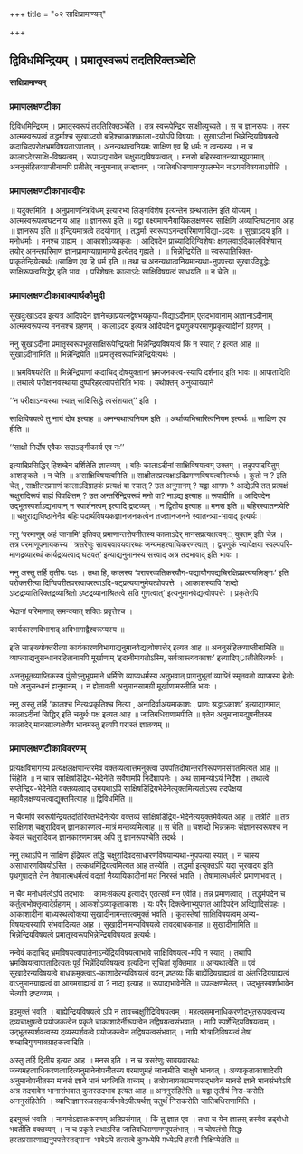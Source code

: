 +++
title = "०२ साक्षिप्रामाण्यम्"

+++


## द्विविधमिन्द्रियम् । प्रमातृस्वरूपं तदतिरिक्तञ्चेति

**साक्षिप्रामाण्यम्** 

### **प्रमाणलक्षणटीका**

द्विविधमिन्द्रियम् । प्रमातृस्वरूपं तदतिरिक्तञ्चेति । तत्र स्वरूपेन्द्रियं साक्षीत्युच्यते । स च ज्ञानरूपः । तस्य आत्मस्वरूपत्वं तद्धर्माश्च सुखाऽदयो बहिश्चाकाशकाला-दयोऽपि विषयाः । सुखाऽदीनां भिन्नेन्द्रियविषयत्वे कदाचिदपरोक्षभ्रमविषयताऽपातात् । अनन्यथात्वनियमः साक्षिण एव हि धर्मः न त्वन्यस्य । न च कालाऽदेरसाक्षि-विषयत्वम् । रूपाऽद्यभावेन चक्षुराद्यविषयत्वात् । मनसो बहिरस्वातन्त्र्याभ्युपगमात् । अननुसंहितव्याप्तीनामपि प्रतीतेर् नानुमानात् तज्ज्ञानम् । जातिबधिराणामप्युपलम्भेन नाऽगमविषयताऽपीति ।

### **प्रमाणलक्षणटीकाभावदीपः**

॥ यदुक्तमिति ॥ अनुप्रमाणन्त्रिविधम् इत्यारभ्य लिङ्गविशेष इत्यन्तेन ग्रन्थजातेन इति योज्यम् । आत्मस्वरूपत्वघटनाय आह ॥ ज्ञानरूप इति ॥ यद्वा वक्ष्यमाणनैयायिकलक्षणस्य साक्षिणि अव्याप्तिघटनाय आह ॥ ज्ञानरूप इति ॥ इन्द्रियमात्रत्वे तदयोगात् । तद्धर्माः स्वरूपाऽनन्दपरिमाणाविद्या-ऽदयः ॥ सुखाऽदय इति ॥ मनोधर्माः । मनश्च ग्राह्यम् । आकाशोऽव्याकृतः । आदिपदेन प्राच्यादिदिग्विशेषाः क्षणलवाऽदिकालविशेषास् तयोर् अनन्तपरिमाणं ज्ञानप्रामाण्याप्रामाण्ये इत्येतद् गृह्यते । ॥ भिन्नेन्द्रियेति ॥ स्वरूपातिरिक्त-प्राकृतेन्द्रियेत्यर्थः ॥साक्षिण एव हि धर्म इति ॥ तथा च अनन्यथात्वनियमान्यथा-नुपपत्त्या सुखाऽदिबुद्धेः साक्षिरूपत्वसिद्धेर्
इति भावः । परिशेषतः कालाऽदेः साक्षिविषयत्वं साधयति ॥ न चेति ॥

### **प्रमाणलक्षणटीकावाक्यार्थकौमुदी**

सुखदुःखाऽदय इत्यत्र आदिपदेन ज्ञानेच्छाप्रयत्नद्वेषभयकृपा-विद्याऽदीनाम् एतदभावानाम् अज्ञानाऽदीनाम् आत्मस्वरूपस्य मनसश्च ग्रहणम् । कालाऽदय इत्यत्र आदिपदेन द्व्यणुकपरमाणुप्रकृत्यादीनां ग्रहणम् ।

ननु सुखाऽदीनां प्रमातृस्वरूपभूतसाक्षिरूपेन्द्रियतो भिन्नेन्द्रियविषयत्वं किं न स्यात् ? इत्यत आह ॥ सुखाऽदीनामिति ॥ भिन्नेन्द्रियेति ॥ प्रमातृस्वरूपभिन्नेन्द्रियेत्यर्थः ।

॥ भ्रमविषयतेति ॥ भिन्नेन्द्रियाणां कदाचिद् दोषयुक्तानां भ्रमजनकत्व-स्यापि दर्शनाद् इति भावः ॥ आपातादिति ॥ तथात्वे परीक्षानवस्थाया दुष्परिहरत्वापत्तेरिति भावः । यथोक्तम् अनुव्याख्याने

‘‘न परीक्षाऽनवस्था स्यात् साक्षिसिद्धे त्वसंशयात्’’ इति ।

साक्षिविषयत्वे तु नायं दोष इत्याह ॥ अनन्यथात्वनियम इति ॥
अर्थाव्यभिचारित्वनियम इत्यर्थः ॥ साक्षिण एव हीति ॥

‘‘साक्षी निर्दोष एवैकः सदाऽङ्गीकार्य एव नः’’

इत्यादिप्रसिद्धिर् हिशब्देन दर्शितेति ज्ञातव्यम् । बहिः कालाऽदीनां साक्षिविषयत्वम् उक्तम् । तदुपपादयितुम् आशङ्कते ॥ न चेति ॥ असाक्षिविषयत्वमिति ॥ साक्षीतरप्रत्यक्षाऽदिप्रमाणविषयत्वमित्यर्थः । कुतो न ? इति चेत् , साक्षीतरप्रमाणं कालाऽदिग्राहकं प्रत्यक्षं वा स्यात् ? उत अनुमानम् ? यद्वा आगमः ? आद्येऽपि तत् प्रत्यक्षं चक्षुरादिरूपं बाह्यं विवक्षितम् ? उत अन्तरिन्द्रियरूपं मनो वा? नाऽद्य इत्याह ॥ रूपादीति ॥ आदिपदेन उद्भूतस्पर्शाऽद्यभावान् न स्पार्शनत्वम् इत्यादि द्रष्टव्यम् । न द्वितीय इत्याह ॥ मनस इति ॥ बहिरस्वातन्त्र्येति ॥ चक्षुराद्यधिष्ठानेनैव बहिः पदार्थविषयकज्ञानजनकत्वेन तज्ज्ञानजनने स्वातन्त्र्या-भावाद् इत्यर्थः।

ननु ‘परमाणुम् अहं जानामि’ इतिवत् प्रमाणान्तरोपनीतस्य कालाऽदेर् मानसप्रत्यक्षत्वम्् युक्तम् इति चेन्न । तत्र परमाणूपनायकस्य ‘ त्रसरेणुः सावयवावयवारब्धः जन्यमहत्त्वाधिकरणत्वात् । द्व्यणुकं स्वापेक्षया स्वल्पपरि-माणद्रव्यारब्धं कार्यद्रव्यत्वाद् घटवत्’ इत्याद्यनुमानस्य सत्त्वाद् अत्र तदभावाद् इति भावः ।

ननु अस्तु तर्हि तृतीयः पक्षः । तथा हि, कालस्य ‘परापरव्यतिकरयौग-पद्यायौगपद्यचिरक्षिप्रप्रत्ययलिङ्गः’ इति परोक्तरीत्या दिग्विपरीतपरत्वापरत्वाऽदि-षट्प्रत्ययानुमेयत्वोपपत्तेः । आकाशस्यापि ‘शब्दो ऽष्टद्रव्यातिरिक्तद्रव्याश्रितो ऽष्टद्रव्यानाश्रितत्वे सति गुणत्वात्’ इत्यनुमानवेद्यत्वोपपत्तेः । प्रकृतेरपि

भेदानां परिमाणात् समन्वयात् शक्तिः प्रवृत्तेश्च ।

कार्यकारणविभागाद् अविभागाद्वैश्वरूप्यस्य ॥

इति साङ्ख्योक्तरीत्या कार्यकारणविभागाद्यनुमानवेद्यत्वोपपत्तेर् इत्यत आह ॥ अननुसंहितव्याप्तीनामिति ॥ व्याप्त्याद्यनुसन्धानरहितानामपि मूर्खाणाम् ‘इदानीमागतोऽस्मि, सर्वत्रास्त्यवकाशः’ इत्यादिप््रातीतेरित्यर्थः ।

अननुभूतव्याप्तिकस्य पुंसोऽनुभूयमाने धर्मिणि व्याप्यधर्मस्य अनुभवात् प्रागनुभूतां व्याप्तिं स्मृतवतो व्याप्यस्य हेतोः पक्षे अनुसन्धानं ह्यनुमानम् । न ह्येतावती अनुमानसामग्री मूर्खाणामस्तीति भावः ।

ननु अस्तु तर्हि ‘कालश्च नित्यःप्रकृतिश्च नित्या , अनादिर्वाअयमाकाशः , प्राणः श्रद्धाऽकाशः’ इत्याद्यागमात् कालाऽदीनां सिद्धिर् इति चतुर्थः पक्ष इत्यत आह ॥ जातिबधिराणामपीति ॥ एतेन अनुमानायद्युपनीतस्य कालादेर् मानसप्रत्यक्षेणैव भानमस्तु इत्यपि परास्तं ज्ञातव्यम् ॥

### **प्रमाणलक्षणटीकाविवरणम्**

प्रत्यक्षविभागस्य प्रत्यक्षलक्षणान्तरमेव वक्तव्यत्वात्तमनुक्त्वा उपपत्तिदोषान्तरनिरूपणमसंगतमित्यत आह ॥ सिंहेति ॥ न चात्र साक्षिषडिंद्रिय-भेदेनेति सर्वेषामपि निर्देशापत्तेः । अथ सामान्योऽयं निर्देशः । तथात्वे सप्तेन्द्रिय-भेदेनेति वक्तव्यत्वाद् उभयथाऽपि साक्षिषडिंद्रियभेदेनेत्युक्तमित्यतोऽस्य तदपेक्षया महावैलक्षण्यसत्वाद्युक्तमित्याह ॥ द्विविधमिति ॥

न चैवमपि स्वरूपेन्द्रियतदतिरिक्तभेदेनेत्येव वक्तव्यं साक्षिषडिंद्रिय-भेदेनेत्ययुक्तमेवेत्यत आह ॥ तत्रेति ॥ तत्र साक्षिणश् चक्षुरादिवज् ज्ञानकारणत्व-मात्रं मन्तव्यमित्याह ॥ स चेति ॥ चशब्दो भिन्नक्रमः संज्ञानस्वरूपश्च न केवलं चक्षुरादिवज् ज्ञानकारणमात्रम् अपि तु ज्ञानरूपश्चेति तदर्थः ।

ननु तथाऽपि न साक्षिण इंद्रियत्वं तद्धि चक्षुरादिवदसाधारणविषयान्यथा-नुपपत्या स्यात् । न चास्य असाधारणविषयोऽस्ति । तत्कथमिंद्रियत्वमित्यत आह तस्येति । तद्धर्मा इत्युक्तऽपि यदा सुरवादय इति पृथगुपादत्ते तेन तेषामात्मधर्मत्वं वदतां नैय्यायिकादीनां मतं निरस्तं भवति । तेषामात्मधर्मत्वे प्रमाणाभवात् ।

न चैवं मनोधर्मत्वेऽपि तदभावः । कामःसंकल्प इत्यादेर् एतत्सर्वं मन एवेति। तन्न प्रमाणत्वात् । तद्धर्मपदेन च कर्तुत्वभोक्तृत्वादेर्ग्रहणम् । आकशोऽव्याकृताकाशः । यः परैर् दिक्त्वेनाभ्युपगत आदिपदेन अव्द्यिादिसंग्रहः । आकाशादीनां बाध्यस्थत्वोक्त्या सुखादीनामन्तरत्वमुक्तं भवति । कुतस्तेषां साक्षिविषयत्वम् अन्य-विषयत्वस्यापि संभवादित्यत आह । सुखादीनामन्यविषयत्वे तावद्बाधकमाह ॥ सुखादीनामिति ॥ भिन्नेन्द्रियविषयत्वे प्रमातृस्वरूपभिन्नेन्द्रियविषयत्व इत्यर्थः।

नन्वेवं कदाचिद् भ्रमविषयत्वापातेनाऽन्येंद्रियविषयत्वाभावे साक्षिविषयत्व-मपि न स्यात् । तथापि भ्रमविषयत्वापातादित्यतः पूर्वं भिन्नेंद्रियविषयत्व इत्यदिना सूचितां युक्तिमाह ॥ अन्यथात्वेति ॥ एवं सुखादेरन्यविषयत्वे बाधकमुक्त्वाऽ-काशादेरन्यविषयत्वं वदन् प्रष्टव्यः किं बाह्येंद्रियग्राह्यत्वं वा अंतरिंद्रियग्राह्यत्वं वाऽनुमानग्राह्यत्वं वा आगमग्राह्यत्वं वा ? नाद्य इत्याह ॥ रूपाद्यभावेनेति ॥ उपलक्षणमेतत् । उद्भूतस्पर्शाभावेन चेत्यपि द्रष्टव्व्यम् ।

इदमुक्तं भवति । बाह्येन्द्रियविषयत्वे ऽपि न तावच्चक्षुरिंद्रिविषयत्वम् । महत्वसमानाधिकरणोद्भूतरूपवत्वस्य द्रव्यचाक्षुषत्वे प्रयोजकत्वेन प्रकृते चाकाशादेर्नीरूपत्वेन तद्विषयत्वसंभवात् । नापि स्पर्शेन्द्रियविषयत्वम् । उद्भूतस्पर्शवत्वस्य द्रव्यस्पर्शवत्वे प्रयोजकत्वेन तद्विषयत्वसंभवात् । नापि श्रोत्रादिविषयत्वं तेषां शब्दादिगुणमात्रग्राहकत्वादिति ।

अस्तु तर्हि द्वितीय इत्यत आह ॥ मनस इति ॥ न च त्रसरेणुः सावयवारब्धः जन्यमहत्वाधिकरणत्वादित्यनुमानेनोपनीतस्य परमाणुमहं जानामीति चाक्षुषे भानवत् । अव्याकृताकाशादेरपि अनुमानोपनीतस्य मानसे ज्ञाने भानं भवत्विति वाच्यम् । तत्रोपनायकप्रमाणसद्भावेन मानसे ज्ञाने भानसंभवेऽपि अत्र तदभावेन भानासंभवात् कुतस्तदभाव इत्यत आह ॥ अननुसंहितेति ॥ यद्वा तृतीयं निरा-करोति अननुसंहितेति । व्याप्तिज्ञानरूपसहकार्यभावेऽपीत्यर्थश् चतुर्थं निराकरोति जातिबधिराणामिति ।

इदमुक्तं भवति । नागमोऽज्ञातःकरणम् अतिप्रसंगात् । किं तु ज्ञात एव । तथा च येन ज्ञातस् तस्यैव तद्बोधो भवतीति वक्तव्यम् । न च प्रकृते तथाऽस्ति जातिबधिराणामप्युपलंभात् । न चोपलंभो सिद्धः हस्तप्रसारणाद्यनुपपत्तेस्तद्भाना-भावेऽपि तत्सत्वे कुमध्येपि मध्येऽपि हस्तौ निक्षिप्येतेति ॥


